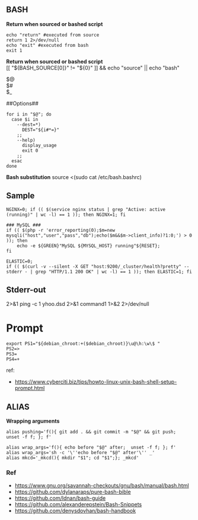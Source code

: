 BASH
----
**Return when sourced or bashed script**  
```
echo "return" #executed from source  
return 1 2>/dev/null  
echo "exit" #executed from bash  
exit 1  
```

**Return when sourced or bashed script**  
[[ "${BASH_SOURCE[0]}" != "${0}" ]] && echo "source" || echo "bash"  

$@  
$#  
$_  

##Options##  
```
for i in "$@"; do
  case $i in
    --dest=*)
      DEST="${i#*=}"
    ;;
    --help)
      display_usage
      exit 0
    ;;
  esac
done
```

**Bash substitution**
source <(sudo cat /etc/bash.bashrc)

Sample
---
```
NGINX=0; if (( $(service nginx status | grep "Active: active (running)" | wc -l) == 1 )); then NGINX=1; fi

### MySQL ###
if (( $(php -r 'error_reporting(0);$m=new mysqli("host","user","pass","db");echo($m&&$m->client_info)?1:0;') > 0 )); then
    echo -e ${GREEN}"MySQL ${MYSQL_HOST} running"${RESET};
fi

ELASTIC=0;
if (( $(curl -v --silent -X GET "host:9200/_cluster/health?pretty" --stderr - | grep "HTTP/1.1 200 OK" | wc -l) == 1 )); then ELASTIC=1; fi
```

Stderr-out
---
2>&1
ping -c 1 yhoo.dsd 2>&1
command1 1>&2 2>/dev/null

# Prompt
```
export PS1="${debian_chroot:+($debian_chroot)}\u@\h:\w\$ "
PS2=>
PS3=
PS4=+
```

ref:
* https://www.cyberciti.biz/tips/howto-linux-unix-bash-shell-setup-prompt.html

ALIAS
-----
**Wrapping arguments**  
```
alias pushing='f(){ git add . && git commit -m "$@" && git push;  unset -f f; }; f'

alias wrap_args='f(){ echo before "$@" after;  unset -f f; }; f'  
alias wrap_args='sh -c '\''echo before "$@" after'\'' _'  
alias mkcd='_mkcd(){ mkdir "$1"; cd "$1";}; _mkcd'  
```

### Ref
* https://www.gnu.org/savannah-checkouts/gnu/bash/manual/bash.html
* https://github.com/dylanaraps/pure-bash-bible
* https://github.com/Idnan/bash-guide
* https://github.com/alexanderepstein/Bash-Snippets
* https://github.com/denysdovhan/bash-handbook
